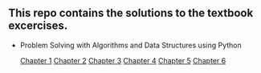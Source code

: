 ## This repo contains the solutions to the textbook excercises. 

+ Problem Solving with Algorithms and Data Structures using Python

    [Chapter 1](https://github.com/JuntaoDong/Textbook/blob/master/Problem%20Solving%20with%20Algorithms%20and%20Data%20Structures%20using%20Python/Chap1.ipynb)
    [Chapter 2]()
    [Chapter 3](https://github.com/JuntaoDong/Textbook/blob/master/Problem%20Solving%20with%20Algorithms%20and%20Data%20Structures%20using%20Python/Chap3.ipynb)
    [Chapter 4](https://github.com/JuntaoDong/Textbook/blob/master/Problem%20Solving%20with%20Algorithms%20and%20Data%20Structures%20using%20Python/Chap4.ipynb)
    [Chapter 5](https://github.com/JuntaoDong/Textbook/blob/master/Problem%20Solving%20with%20Algorithms%20and%20Data%20Structures%20using%20Python/Chap5.ipynb)
    [Chapter 6](https://github.com/JuntaoDong/Textbook/blob/master/Problem%20Solving%20with%20Algorithms%20and%20Data%20Structures%20using%20Python/Chap6.ipynb)